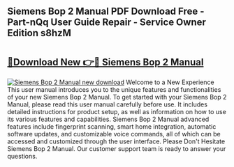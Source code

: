 ## Siemens Bop 2 Manual PDF Download Free - Part-nQq User Guide Repair - Service Owner Edition s8hzM

# <h2><a href="http://cf19238.oget.top/?id=Siemens+Bop+2+Manual">🔗Download New 👉🔴 Siemens Bop 2 Manual</a></h2>

[![Siemens Bop 2 Manual new download](https://i.imgur.com/5g1atiW.png)](http://cf19238.oget.top/?id=Siemens+Bop+2+Manual)
Welcome to a New Experience This user manual introduces you to the unique features and functionalities of your new Siemens Bop 2 Manual. To get started with your Siemens Bop 2 Manual, please read this user manual carefully before use. It includes detailed instructions for product setup, as well as information on how to use its various features and capabilities. Siemens Bop 2 Manual advanced features include fingerprint scanning, smart home integration, automatic software updates, and customizable voice commands, all of which can be accessed and customized through the user interface. Please Don't Hesitate Siemens Bop 2 Manual. Our customer support team is ready to answer your questions.

